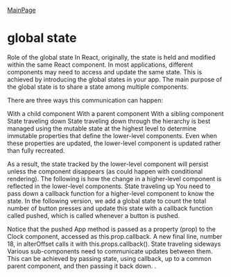 [MainPage](../../../README.md)
# global state 
Role of the global state
In React, originally, the state is held and modified within the same React component. In most applications, different components may need to access and update the same state. This is achieved by introducing the global states in your app. The main purpose of the global state is to share a state among multiple components.

There are three ways this communication can happen:

With a child component
With a parent component
With a sibling component
State traveling down
State traveling down through the hierarchy is best managed using the mutable state at the highest level to determine immutable properties that define the lower-level components. Even when these properties are updated, the lower-level component is updated rather than fully recreated.

As a result, the state tracked by the lower-level component will persist unless the component disappears (as could happen with conditional rendering). The following is how the change in a higher-level component is reflected in the lower-level components.
State traveling up
You need to pass down a callback function for a higher-level component to know the state. In the following version, we add a global state to count the total number of button presses and update this state with a callback function called pushed, which is called whenever a button is pushed.

Notice that the pushed App method is passed as a property (prop) to the Clock component, accessed as this.prop.callback. A new final line, number 18, in alterOffset calls it with this.props.callback().
State traveling sideways
Various sub-components need to communicate updates between them. This can be achieved by passing state, using callback, up to a common parent component, and then passing it back down.
.